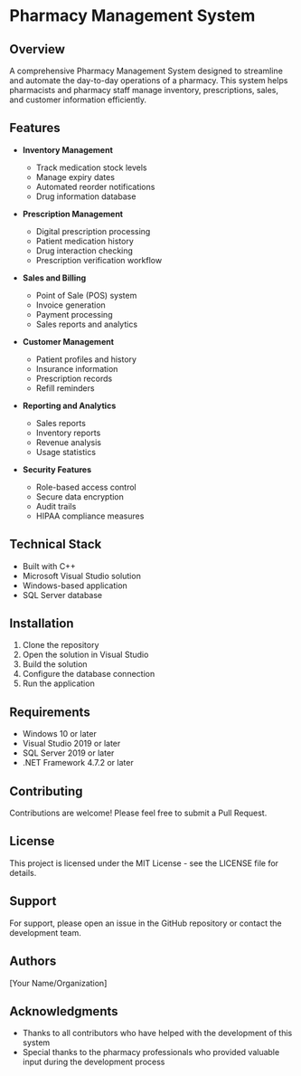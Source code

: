 # Pharmacy Management System

## Overview
A comprehensive Pharmacy Management System designed to streamline and automate the day-to-day operations of a pharmacy. This system helps pharmacists and pharmacy staff manage inventory, prescriptions, sales, and customer information efficiently.

## Features
- **Inventory Management**
  - Track medication stock levels
  - Manage expiry dates
  - Automated reorder notifications
  - Drug information database

- **Prescription Management**
  - Digital prescription processing
  - Patient medication history
  - Drug interaction checking
  - Prescription verification workflow

- **Sales and Billing**
  - Point of Sale (POS) system
  - Invoice generation
  - Payment processing
  - Sales reports and analytics

- **Customer Management**
  - Patient profiles and history
  - Insurance information
  - Prescription records
  - Refill reminders

- **Reporting and Analytics**
  - Sales reports
  - Inventory reports
  - Revenue analysis
  - Usage statistics

- **Security Features**
  - Role-based access control
  - Secure data encryption
  - Audit trails
  - HIPAA compliance measures

## Technical Stack
- Built with C++
- Microsoft Visual Studio solution
- Windows-based application
- SQL Server database

## Installation
1. Clone the repository
2. Open the solution in Visual Studio
3. Build the solution
4. Configure the database connection
5. Run the application

## Requirements
- Windows 10 or later
- Visual Studio 2019 or later
- SQL Server 2019 or later
- .NET Framework 4.7.2 or later

## Contributing
Contributions are welcome! Please feel free to submit a Pull Request.

## License
This project is licensed under the MIT License - see the LICENSE file for details.

## Support
For support, please open an issue in the GitHub repository or contact the development team.

## Authors
[Your Name/Organization]

## Acknowledgments
- Thanks to all contributors who have helped with the development of this system
- Special thanks to the pharmacy professionals who provided valuable input during the development process 
